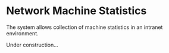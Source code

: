 # Network Machine Statistics

The system allows collection of machine statistics in an intranet environment.

Under construction...
